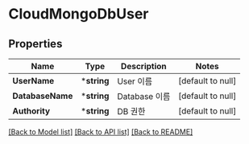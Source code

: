 # CloudMongoDbUser

## Properties
Name | Type         | Description | Notes
------------ |--------------|-------------| -------------
**UserName** | ***string**  | User 이름     | [default to null]
**DatabaseName** | ***string**  | Database 이름 | [default to null]
**Authority** | ***string**  | DB 권한       | [default to null]

[[Back to Model list]](../README.md#documentation-for-models) [[Back to API list]](../README.md#documentation-for-api-endpoints) [[Back to README]](../README.md)

